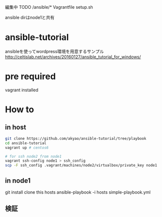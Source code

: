 編集中
TODO
/ansible/*
Vagrantfile
setup.sh

ansible dirはnode1と共有

# ansible-tutorial
ansibleを使ってwordpress環境を用意するサンプル  
http://celtislab.net/archives/20160127/ansible_tutorial_for_windows/

# pre required
vagrant installed

# How to
## in host
```bash
git clone https://github.com/akyao/ansible-tutorial/tree/playbook
cd ansible-tutorial
vagrant up # centos6

# for ssh node2 from node1
vagrant ssh-config node1 > ssh_config
scp -F ssh_config .vagrant/machines/node2/virtualbox/private_key node1:.ssh/id_rsa
```

## in node1

git install
clone this
hosts
ansible-playbook -i hosts simple-playbook.yml

## 検証
